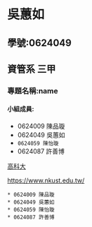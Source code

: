 # 吳蕙如
## 學號:0624049
## 資管系 三甲
### 專題名稱:name
#### 小組成員:
* 0624009 陳品璇
* 0624049 吳蕙如
* `0624059 陳怡璇`
* 0624087 許善博

[高科大](https://www.nkust.edu.tw/)

<https://www.nkust.edu.tw/>
```
* 0624009 陳品璇
* 0624049 吳蕙如
* 0624059 陳怡璇
* 0624087 許善博
```
